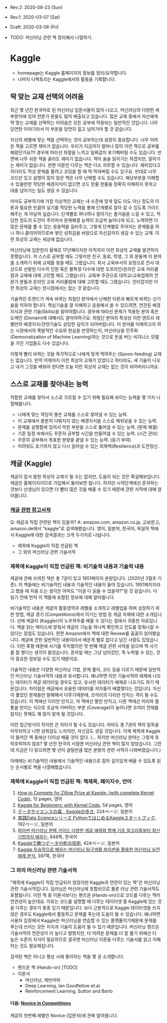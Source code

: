 * Rev.2: 2020-08-23 (Sun)

* Rev.1: 2020-03-07 (Sat)
* Draft: 2020-03-06 (Fri)

* TODO: 머신러닝 관련 책 정리해서 나열하기.

  # Kaggle
  * homepage는 Kaggle 홈페이지의 정보를 정리/요약합니다.
  * 나머지 디렉토리는 Kaggle에서의 활동을 기록합니다.

  ## 딱 맞는 교재 선택의 어려움
  최근 몇 년간 한국어로 된 머신러닝 입문서들이 많이 나오고, 머신러닝의 다양한 세부분야에 있어 전문가 분들도 많이 배출되고 있습니다. 많은 교재 중에서 자신에게 딱 맞는 교재를 선택하는 어려움은 모든 공부에 적용되는 일반적인 것입니다. 너무 당연한 이야기라서 이 부분을 당연히 짚고 넘어가야 할 것 같습니다.

  자신의 레벨에 맞는 책을 선택하는 것이 공부하는데 굉장히 중요합니다. 너무 어려운 책을 고르면 재미가 없습니다. 우리가 지금까지 얼마나 많이 이런 책으로 공부를 해왔던가요?!! 경우에 따라선 좌절을 느끼고 일찌감치 포기해버릴 수도 있습니다. 반면에 너무 쉬운 책을 골라도 재미가 없습니다. 책이 술술 읽히기는 하겠지만, 알아가는 재미가 없습니다. 한편 이론만 다루는 책은 다소 지루할 수 있습니다. 재미있다고 하더라도 막상 문제를 풀려고 코딩을 할 때 딱 막혀버릴 수도 있구요. 반대로 너무 코드만 있고 설명이 많지 않은 책은 너무 난해할 수도 있습니다. 해당부분을 이해할 수 있을만한 적당한 배경지식이 없으면 코드 한줄 한줄을 정확히 이해하지 못하고 대충 넘어가는 일도 생길 수 있습니다.

  아마도 공부하기에 가장 이상적인 교재는 내 수준에 맞게 덜도 더도 아닌 정도의 이론과 필요한 만큼의 실기를 적당한 노력을 통해 단계별로 알아 갈 수 있도록 가이드해주는 게 아닐까 싶습니다. 단계별로 하나하나 알아가는 즐거움을 느낄 수 있고, 적당한 정도의 도전이 주어져서 문제해결 능력이 조금씩 늘어나게 되고, 노력하면 더 많은 문제를 풀 수 있는 응용력을 길러주고, 그렇게 단계별로 주어지는 문제들을 하나 하나 클리어하므로써 쌓인 성취감을 바탕으로 자신감까지 생길 수 있는 교재. 이런 최상의 교재는 세상에 없습니다.

  머신러닝에 입문한지 올해로 17년째이지만 아직까지 이런 최상의 교재를 발견하지 못했습니다. 저 스스로 공부할 때도 그렇지만 친구, 동료, 학생, 그 외 분들께 이 분야를 소개하기 위해 교재를 찾을 때도 그랬습니다. 회사 교육부서의 요청으로 전사 대상으로 선발된 다수의 인원 혹은 불특정 다수에 대한 오프라인/온라인 교육 커리큘럼과 교재에 대해 고민할 때도 그랬습니다. 교육부 주관으로 대학교/교육업체의 전문가 분들과 온라인 교육 커리큘럼에 대해 고민할 때도 그랬습니다. 안타깝지만 이런 최상의 교재는 현시점에서는 없는 것 같습니다.

  기술적인 트렌드가 계속 바뀌는 최첨단 분야에서 난해한 이론과 빠르게 바뀌는 신기술을 익혀야 합니다. 핵심기술을 잘 이해하고 응용해서 쓸 수 있으려면, 연관된 배경지식과 관련 기술(Skills)을 알아야합니다. 경우에 따라선 문제가 적용된 분야 혹은 도메인 (Domain)에 대해서도 알아야하구요. 최첨단 분야의 특성상 이런 엔트리 레벨만의 배경지식/관련기술도 상당한 깊이가 되어버립니다. 이 분야를 이해하고자 하는 시장에서의 폭발적인 수요와 현실을 반영하는지, 머신러닝을 민주화 (Democratization of Machine Learning)하는 것으로 돈을 버는 비지니스 모델을 가진 기업들도 다수 있습니다.

  이렇게 빨리 바뀌는 것을 즉각적으로 나에게 맞게 먹여주는 (Spoon-feeding) 교재는 없습니다. 만약 어제까지 이런 최상의 교재가 있었다고 하더라도, 새 기술이 나오고 내가 그것을 배워야 한다면 오늘 이런 최상의 교재는 없는 것이 되어버리니까요.

  ## 스스로 교재를 찾아내는 능력
  적합한 교재를 찾아서 스스로 가르칠 수 있기 위해 필요해 보이는 능력을 몇 가지 나열해봅니다.
  * 나에게 맞는 적당히 좋은 교재를 스스로 찾아낼 수 있는 능력.
  * 이 교재에서 충분히 다뤄지지 않는 배경지식을 스스로 채워넣을 수 있는 능력.
  * 문제를 실행함에 있어서 막힌 부분을 스스로 뚫어낼 수 있는 능력. (문제 해결)
  * 기존 일정 속에서도 꾸준히 공부할 시간을 만들어낼 수 있는 능력. (시간 관리)
  * 꾸준히 공부해서 목표한 분량을 끝낼 수 있는 능력. (동기 부여)
  * 어려워도 포기하지 않고 다시 일어설 수 있는 회복력(Resilience)과 도전정신.

  ## 캐글 (Kaggle)
  캐글이 앞서 말한 최상의 교재가 될 수는 없지만, 도움이 되는 것은 확실해보입니다. 캐글은 홈페이지이므로 가입해서 둘러보면 됩니다. 하지만 시작단계에선 혼자하는 것보다 선생님이 있으면 더 빨리 많은 것을 배울 수 있기 때문에 관련 서적에 대해 알아봅니다.

  ### [캐글 관련 참고서적](https://github.com/aimldl/documents/blob/master/books/kaggle.md)
  Q: 캐글과 직접 관련된 책이 있을까?
  A: amazon.com, amazon.co.jp, 교보문고, amazon.de에서 "kaggle"로 검색해봤습니다. 영어, 일본어, 한국어, 독일어 책에서 Kaggle에 대한 검색결과는 크게 두가지로 나뉩니다.
  * 제목에 Kaggle이 직접 언급된 책
  * 그 외의 머신러닝 관련 기술서적

  ### 제목에 Kaggle이 직접 언급된 책: 비기술적 내용과 기술적 내용
  캐글에 관해 쓰여진 책은 총 7권이 있고 1951페이지 분량입니다. (2020년 3월초 기준). 이 책들에는 비기술적인 내용과 기술적인 내용이 들어 있습니다. 1951페이지라고 했을 때 처음 드는 생각은 아마도 "이걸 다 읽을 수 있을까?"일 것 같습니다. 다 읽기 전에 먼저 이 책들에 포함된 정보에 대해 알아봅니다.

  비기술적인 내용은 캐글의 활동영역과 레벨을 소개하고 레벨업을 하며 성장하기 위한 방법, 캐글 경기 (Competitions)에서 이기는 방법 등 캐글 자체에 대한 소개입니다. 선배 캐글러 (Kaggler)의 노우하우를 배울 수 있다는 점에서 귀중한 자료입니다. 책을 읽는 페이스에 맞춰서 캐글의 기능을 하나씩 확인하고 진도를 맞춰나갈 수 있다는 장점도 있습니다. 한편 Amazon에서 책에 대한 Review를 꼼꼼히 읽어봤습니다. 캐글에 관한 일반적인 내용이라서 배운게 별로 없다고 남긴 사람도 있었습니다. 이런 혹평 때문에 사기를 주저했지만 첫 번째 캐글 관련 서적을 읽으며 책 사기를 잘 했다는 생각이 들었습니다. 혼자일 때는 그냥 넘어갔던, 즉 누락될 수 있는, 것이 중요한 정보일 수도 있기 때문이죠.

  기술적인 내용은 다양한 머신러닝 기법, 문제 풀이, 코드 등을 다르기 때문에 일반적인 머신러닝 기술서적의 내용과 유사합니다. 왜냐하면 이런 기술서적의 예제에 나오는 데이터가 캐글 데이터일 경우도 있고, 유사한 데이터가 예제로 나오기도 하기 때문입니다. 차이점은 캐글에서 유용한 데이터를 저자들이 배열했다는 것입니다. 자신이 풀었던 문제들만 발췌해서 다루기때문에, 코끼리의 다리만 만지는 격이 될 수도 있습니다. 이 책에선 다리만 만지고, 저 책에선 팔만 만지고, 다른 책에선 머리와 몸통을 만지는 식으로 조금씩 커버하는 부분 (Coverage)이 늘어나면 코끼리 전체를 알지는 못해도 꽤 많이 알게 될 것입니다.

  이런 접근방식이 작지만 큰 차이가 될 수도 있습니다. 아마도 총 7권의 책의 일독을 마무리하고 나면 성취감도 느끼지만, 자신감도 생길 것입니다. 이제 제목에 Kaggle이 들어간 책 중에선 더이상 배울 것이 없다. (... 하지만 머신러닝 분야는 그렇게 호락호락하지 않죠? 몇 년전 한국의 서점엔 머신러닝 관련 책이 많지 않았습니다. 그런데 지금은 다 읽으려면 몇 년이 걸릴만큼 많은 분량의 관련 서적이 나와버렸습니다.)

  아래에는 비기술적인 내용에서 기술적인 내용으로 점차 깊이있게 배울 수 있도록 읽는 순서별로 책을 나열해봤습니다.

  ### 제목에 Kaggle이 직접 언급된 책: 책제목, 페이지수, 언어
  1. [How to Compete for Zillow Prize at Kaggle: (with complete Kernel Code)](https://www.amazon.com/How-Compete-Zillow-Prize-Kaggle-ebook/dp/B075PK11PV/ref=sr_1_2?keywords=kaggle&qid=1583539159&sr=8-2), 12 pages, 영어
  2. [Kaggle for Beginners: with Kernel Code](https://www.amazon.com/Kaggle-Beginners-Kernel-Zeeshan-ul-hassan-Usmani-ebook/dp/B0775W3TQB/ref=sr_1_1?keywords=Kaggle+for+Beginners%3A+with+Kernel+Code&qid=1583466537&sr=8-1), 54 pages, 영어
  3. [データサイエンスの森　Kaggleの歩き](https://www.amazon.co.jp/データサイエンスの森-Kaggleの歩き方-坂本-俊之/dp/4863542933/ref=pd_bxgy_14_img_3/355-0469201-0950500?_encoding=UTF8&pd_rd_i=4863542933&pd_rd_r=9073b9d2-958c-4a96-be01-0759e40a9fbf&pd_rd_w=d1fPJ&pd_rd_wg=k3uPd&pf_rd_p=b25bd748-082b-4f2a-b724-125316a35a9c&pf_rd_r=77FSZ8RJ5SB04DQT2GDE&psc=1&refRID=77FSZ8RJ5SB04DQT2GDE), 224ページ, 일본어
  4. [実践Data Scienceシリーズ PythonではじめるKaggleスタートブック](https://www.amazon.co.jp/%E5%AE%9F%E8%B7%B5Data-Science%E3%82%B7%E3%83%AA%E3%83%BC%E3%82%BA-Python%E3%81%A7%E3%81%AF%E3%81%98%E3%82%81%E3%82%8BKaggle%E3%82%B9%E3%82%BF%E3%83%BC%E3%83%88%E3%83%96%E3%83%83%E3%82%AF-KS%E6%83%85%E5%A0%B1%E7%A7%91%E5%AD%A6%E5%B0%82%E9%96%80%E6%9B%B8-%E7%A5%A5%E5%A4%AA%E9%83%8E/dp/4065190061/ref=pd_lutyp_crty_cxhsh_1_2/358-9494963-0927933?_encoding=UTF8&pd_rd_i=4065190061&pd_rd_r=f02fabaf-16c4-468a-bfcb-2aa137af305b&pd_rd_w=zZ1GE&pd_rd_wg=ysCCo&pf_rd_p=3a8b6213-8c75-462f-a876-fcae4b498ee8&pf_rd_r=0XY7F45JHDSKJR3MDQ20&psc=1&refRID=0XY7F45JHDSKJR3MDQ20), 192ページ, 일본어
  5. [파이썬 머신러닝 완벽 가이드 다양한 캐글 예제와 함께 기초 알고리즘부터 최신 기법까지 배우는](http://www.kyobobook.co.kr/product/detailViewKor.laf?ejkGb=KOR&mallGb=KOR&barcode=9791158391928&orderClick=LAG&Kc=), 648쪽, 한국어
  6. [Kaggleで勝つデータ分析の技術](https://www.amazon.co.jp/Kaggleで勝つデータ分析の技術-門脇-大輔/dp/4297108437/ref=sr_1_1?qid=1574393596&s=books&sr=1-1&text=保坂+桂佑), 424ページ, 일본어
  7. [Kaggle 우승작으로 배우는 머신러닝 탐구생활 파이썬을 활용한 머신러닝 실전 예제 분석](http://www.kyobobook.co.kr/product/detailViewKor.laf?ejkGb=KOR&mallGb=KOR&barcode=9791186697696&orderClick=LAG&Kc=), 397쪽, 한국어

  ### 그 외의 머신러닝 관련 기술서적
  "제목에 Kaggle이 직접 언급되지 않았지만 Kaggle과 연관이 있는 책"은 머신러닝 관련 기술서적입니다. 딥러닝은 머신러닝에 포함되므로 물론 러닝 관련 기술서적도 포함됩니다. 이런 책 중 이론서보다는 핸즈온 (Hands-on)으로 코드를 다루는 책이 연관성이 높은데요. 이유는 코드를 설명할 때 다루는 데이터셋 중 Kaggle에 있는 것을 다루는 경우가 종종 있기 때문입니다. 보다 근본적으로 Kaggle 데이터셋을 쓰지 않은 경우도 Kaggle에서 활동하고 문제를 푸는데 도움이 될 수 있습니다. 왜냐하면 사용자 입장에서 Kaggle은 머신러닝을 연습할 수 있는 플랫폼이기때문에 문제를 푸는데 쓰이는 모든 지식과 기술이 도움이 될 수 있기 때문입니다. 머신러닝 핸즈온 기술서적의 연관성이 더 높다고 말했지만, 더 어려운 문제를 더 잘 풀기 위해선 더 높은 수준의 지식이 필요하므로 결국엔 머신러닝 이론을 다루는 기술서를 읽고 이해하는 것도 필요해집니다.

  검색된 책은 아니고 평상 시에 좋아하는 책을 몇 권 소개합니다.
  * 핸즈온 책 (Hands-on)
  [TODO]
  * 이론서
    - 머신러닝, 케빈머피
    - Deep Learning, Ian Goodfellow et.al.
    - Reinforcement Learning, Sutton and Barto

  #### 다음: [Novice in Competitions](level1_novice/README.md)
  캐글의 첫번째 레벨인 Novice (입문자)에 관해 알아봅니다.
